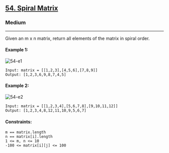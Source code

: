 [54. Spiral Matrix](https://leetcode.com/problems/spiral-matrix/)
---------------------------------------------------------------------------------------------------------------------------------------------

### Medium
---------------------------------------------------------------------------------------------------------------------------------------------

Given an m x n matrix, return all elements of the matrix in spiral order.

#### Example 1:
![54-e1](https://github.com/chandrikabijore/LeetCode-solutions/assets/93921178/eca43fc0-ce42-45ae-8ebe-9f158fecc720)
```
Input: matrix = [[1,2,3],[4,5,6],[7,8,9]]
Output: [1,2,3,6,9,8,7,4,5]
```
#### Example 2:
![54-e2](https://github.com/chandrikabijore/LeetCode-solutions/assets/93921178/8262717d-c11b-437c-bae9-267cb585ccbf)
```
Input: matrix = [[1,2,3,4],[5,6,7,8],[9,10,11,12]]
Output: [1,2,3,4,8,12,11,10,9,5,6,7]
```

#### Constraints:
```
m == matrix.length
n == matrix[i].length
1 <= m, n <= 10
-100 <= matrix[i][j] <= 100
```
